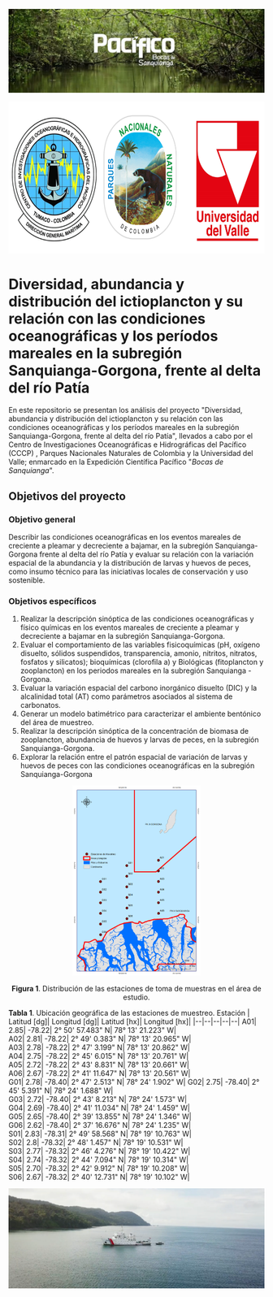 
[![Expedición Pacifico: Bocas de Sanquianga](/Imagenes_MD/Cabezote.png)](https://youtu.be/Rsuj0Ps-Ugk)

<p align="center" width="100%">
<img src = "/Imagenes_MD/Logos.png" width="650px" height="300px" style="float"/>
</p>

# Diversidad, abundancia y distribución del ictioplancton y su relación con las condiciones oceanográficas y los períodos mareales en la subregión Sanquianga-Gorgona, frente al delta del río Patía

En este repositorio se presentan los análisis del proyecto "Diversidad, abundancia y distribución del ictioplancton y su relación con las condiciones oceanográficas y los períodos mareales en la subregión Sanquianga-Gorgona, frente al delta del río Patía", llevados a cabo por el Centro de Investigaciones Oceanográficas e Hidrográficas del Pacífico (CCCP) , Parques Nacionales Naturales de Colombia  y la Universidad del Valle; enmarcado en la Expedición Científica Pacífico "*Bocas de Sanquianga*".





## Objetivos del proyecto

### Objetivo general

Describir las condiciones oceanográficas en los eventos mareales de creciente a pleamar y decreciente a bajamar, en la subregión Sanquianga-Gorgona frente al delta del río Patía y evaluar su relación con la variación espacial de la abundancia y la distribución de larvas y huevos de peces, como insumo técnico para las iniciativas locales de conservación y uso sostenible.

### Objetivos específicos

1. Realizar la descripción sinóptica de las condiciones oceanográficas y físico químicas en los eventos mareales de creciente a pleamar y decreciente a bajamar en la subregión Sanquianga-Gorgona. 
2. Evaluar el comportamiento de las variables fisicoquímicas (pH, oxígeno disuelto, sólidos suspendidos, transparencia, amonio, nitritos, nitratos, fosfatos y silicatos); bioquímicas (clorofila a) y Biológicas  (fitoplancton y zooplancton) en los periodos mareales en la subregión Sanquianga - Gorgona.
3. Evaluar la variación espacial del carbono inorgánico disuelto (DIC) y la alcalinidad total (AT) como parámetros asociados al sistema de carbonatos. 
4. Generar un modelo batimétrico para caracterizar el ambiente bentónico del área de muestreo.
5. Realizar la descripción sinóptica de la concentración de biomasa de zooplancton, abundancia de huevos y larvas de peces, en la subregión Sanquianga-Gorgona. 
6. Explorar la relación entre el patrón espacial de variación de larvas y huevos de peces con las condiciones oceanográficas en la subregión Sanquianga-Gorgona

<p align="center" width="100%">
    <img width="50%" src="/Imagenes_MD/Mapa_Estaciones_Bocas.png">
</p>
<p align="center" width="100%">
<b>Figura 1</b>. Distribución de las estaciones de toma de muestras en el área de estudio. 
</p>


**Tabla 1**. Ubicación geográfica de las estaciones de muestreo.
Estación |	Latitud [dg]|	Longitud [dg]|	Latitud [hx]|	Longitud [hx]|
|--|--|--|--|--|
A01|	2.85|	-78.22|	2° 50' 57.483" N|	78° 13' 21.223" W|	
A02|	2.81|	-78.22|	2° 49' 0.383" N|	78° 13' 20.965" W|	
A03|	2.78|	-78.22|	2° 47' 3.199" N|	78° 13' 20.862" W|	
A04|	2.75|	-78.22|	2° 45' 6.015" N|	78° 13' 20.761" W|	
A05|	2.72|	-78.22|	2° 43' 8.831" N|	78° 13' 20.661" W|	
A06|	2.67|	-78.22|	2° 41' 11.647" N|	78° 13' 20.561" W|	
G01|	2.78|	-78.40|	2° 47' 2.513" N|	78° 24' 1.902" W| 
G02|	2.75|	-78.40|	2° 45' 5.391" N|	78° 24' 1.688" W|	
G03|	2.72|	-78.40|	2° 43' 8.213" N|	78° 24' 1.573" W|	
G04|	2.69|	-78.40|	2° 41' 11.034" N|	78° 24' 1.459" W|	
G05|	2.65|	-78.40|	2° 39' 13.855" N|	78° 24' 1.346" W|	
G06|	2.62|	-78.40|	2° 37' 16.676" N|	78° 24' 1.235" W|	
S01|	2.83|	-78.31|	2° 49' 58.568" N|	78° 19' 10.763" W|	
S02|	2.8|	-78.32|	2° 48' 1.457" N|	78° 19' 10.531" W|	
S03|	2.77|	-78.32|	2° 46' 4.276" N|	78° 19' 10.422" W|	
S04|	2.74|	-78.32|	2° 44' 7.094" N|	78° 19' 10.314" W|	
S05|	2.70|	-78.32|	2° 42' 9.912" N|	78° 19' 10.208" W|	
S06|	2.67|	-78.32|	2° 40' 12.731" N|	78° 19' 10.102" W|	


[![Expedición Pacifico: Bocas de Sanquianga](/Imagenes_MD/Screen_shot.png)](https://youtu.be/Rsuj0Ps-Ugk)